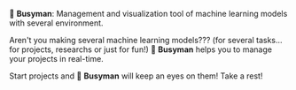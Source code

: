 :runner: **Busyman**: Management and visualization tool of machine learning models with several environment.

Aren't you making several machine learning models??? (for several tasks... for projects, researchs or just for fun!) :runner: **Busyman** helps you to manage your projects in real-time. 

Start projects and :runner: **Busyman** will keep an eyes on them! Take a rest!

